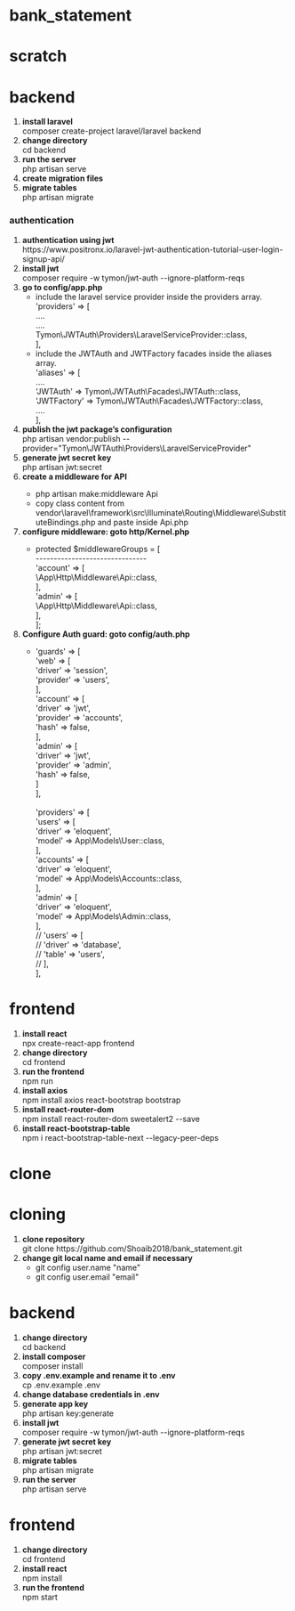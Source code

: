 # bank_statement
<h1>scratch</h1>
<h1>backend</h1>
<ol type="1">
    <li><strong>install laravel</strong><br>composer create-project laravel/laravel backend</li>
    <li><strong>change directory</strong><br>cd backend</li>
    <li><strong>run the server</strong><br>php artisan serve</li>
    <li><strong>create migration files</strong></li>
    <li><strong>migrate tables</strong><br>php artisan migrate</li>
</ol>
<h3>authentication</h3>
<ol type="1">
    <li><strong>authentication using jwt</strong><br>
        https://www.positronx.io/laravel-jwt-authentication-tutorial-user-login-signup-api/
    </li>
    <li><strong>install jwt</strong><br>composer require -w tymon/jwt-auth --ignore-platform-reqs</li>
    <li><strong>go to config/app.php</strong><br>
    <ul>
        <li>include the laravel service provider inside the providers array.<br>
            'providers' => [<br>
                ....<br>
                ....<br>
                Tymon\JWTAuth\Providers\LaravelServiceProvider::class,<br>
            ],<br>
        </li>
        <li>include the JWTAuth and JWTFactory facades inside the aliases array.<br>
            'aliases' => [<br>
                ....<br>
                'JWTAuth' => Tymon\JWTAuth\Facades\JWTAuth::class,<br>
                'JWTFactory' => Tymon\JWTAuth\Facades\JWTFactory::class,<br>
                ....<br>
            ],
        </li>
    </ul>
    <li><strong>publish the jwt package’s configuration</strong><br>
        php artisan vendor:publish --provider="Tymon\JWTAuth\Providers\LaravelServiceProvider"</li>
    <li><strong>generate jwt secret key</strong><br>php artisan jwt:secret</li>
    <li><strong>create a middleware for API</strong></li>
    <ul>
        <li>php artisan make:middleware Api</li>
        <li>copy class content from vendor\laravel\framework\src\Illuminate\Routing\Middleware\SubstituteBindings.php and paste inside Api.php</li>
    </ul>
    <li><strong>configure middleware: goto http/Kernel.php</strong><br></li>
    <ul>
        <li>
            protected $middlewareGroups = [<br>
                -------------------------------<br>
                'account' => [<br>
                    \App\Http\Middleware\Api::class,<br>
                ],<br>
                'admin' => [<br>
                    \App\Http\Middleware\Api::class,<br>
                ],<br>
            ];
        </li>
    </ul>
    <li><strong>Configure Auth guard: goto config/auth.php</strong><br></li>
    <ul>
        <li>
        'guards' => [<br>
            'web' => [<br>
                'driver' => 'session',<br>
                'provider' => 'users',<br>
            ],<br>
            'account' => [<br>
                'driver' => 'jwt',<br>
                'provider' => 'accounts',<br>
                'hash' => false,<br>
            ],<br>
            'admin' => [<br>
                'driver' => 'jwt',<br>
                'provider' => 'admin',<br>
                'hash' => false,<br>
            ]<br>
        ],<br><br>
        'providers' => [<br>
            'users' => [<br>
                'driver' => 'eloquent',<br>
                'model' => App\Models\User::class,<br>
            ],<br>
            'accounts' => [<br>
                'driver' => 'eloquent',<br>
                'model' => App\Models\Accounts::class,<br>
            ],<br>
            'admin' => [<br>
                'driver' => 'eloquent',<br>
                'model' => App\Models\Admin::class,<br>
            ],<br>
            // 'users' => [<br>
            //     'driver' => 'database',<br>
            //     'table' => 'users',<br>
            // ],<br>
        ],
        </li>
    </ul>
</li>
</ol>

<h1>frontend</h1>
<ol type="1">
    <li><strong>install react</strong><br>npx create-react-app frontend</li>
    <li><strong>change directory</strong><br>cd frontend</li>
    <li><strong>run the frontend</strong><br>npm run</li>
    <li><strong>install axios</strong><br>npm install axios react-bootstrap bootstrap</li>
    <li><strong>install react-router-dom</strong><br>npm install react-router-dom sweetalert2 --save</li>
    <li><strong>install react-bootstrap-table</strong><br>npm i react-bootstrap-table-next --legacy-peer-deps</li>
</ol>

<h1>clone</h1>
<h1>cloning</h1>
<ol type="1">
    <li><strong>clone repository</strong><br>git clone https://github.com/Shoaib2018/bank_statement.git</li>
    <li><strong>change git local name and email if necessary</strong><br>
        <ul>
            <li>git config user.name "name"</li>
            <li>git config user.email "email"</li>
        </ul>
    </li>
</ol>

<h1>backend</h1>
<ol type="1">
    <li><strong>change directory</strong><br>cd backend</li>
    <li><strong>install composer</strong><br>composer install</li>
    <li><strong>copy .env.example and rename it to .env</strong><br>cp .env.example .env</li>
    <li><strong>change database credentials in .env</strong></li>
    <li><strong>generate app key</strong><br>php artisan key:generate</li>
    <li><strong>install jwt</strong><br>composer require -w tymon/jwt-auth --ignore-platform-reqs</li>
    <li><strong>generate jwt secret key</strong><br>php artisan jwt:secret</li>
    <li><strong>migrate tables</strong><br>php artisan migrate</li>
    <li><strong>run the server</strong><br>php artisan serve</li>
</ol>

<h1>frontend</h1>
<ol type="1">
    <li><strong>change directory</strong><br>cd frontend</li>
    <li><strong>install react</strong><br>npm install</li>
    <li><strong>run the frontend</strong><br>npm start</li>
</ol>
